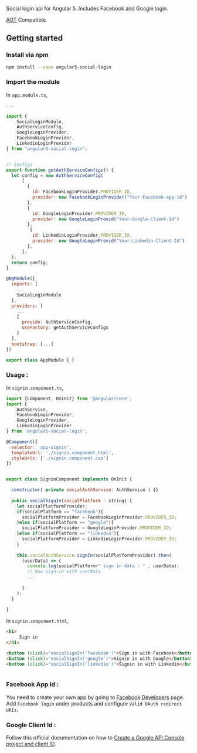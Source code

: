 Social login api for Angular 5. Includes Facebook and Google login.  

[AOT](https://angular.io/guide/aot-compiler) Compatible.


## Getting started


### Install via npm 

```sh
npm install --save angular5-social-login
```

### Import the module

In `app.module.ts`,

```javascript
...

import {
    SocialLoginModule,
    AuthServiceConfig,
    GoogleLoginProvider,
    FacebookLoginProvider,
    LinkedinLoginProvider
} from "angular5-social-login";


// Configs 
export function getAuthServiceConfigs() {
  let config = new AuthServiceConfig(
      [
        {
          id: FacebookLoginProvider.PROVIDER_ID,
	      provider: new FacebookLoginProvider("Your-Facebook-app-id")
        },
        {
          id: GoogleLoginProvider.PROVIDER_ID,
	      provider: new GoogleLoginProvid("Your-Google-Client-Id")
        },
         {
          id: LinkedinLoginProvider.PROVIDER_ID,
	      provider: new GoogleLoginProvid("Your-Linkedin-Client-Id")
        },
      ];
  );
  return config;
}

@NgModule({
  imports: [
    ...
    SocialLoginModule
  ],
  providers: [
    ...
    {
      provide: AuthServiceConfig,
      useFactory: getAuthServiceConfigs
    }
  ],
  bootstrap: [...]
})

export class AppModule { }

```

### Usage : 

In `signin.component.ts`,

```javascript
import {Component, OnInit} from '@angular/core';
import {
    AuthService,
    FacebookLoginProvider,
    GoogleLoginProvider,
    LinkedinLoginProvider
} from 'angular5-social-login';

@Component({
  selector: 'app-signin',
  templateUrl: './signin.component.html',
  styleUrls: ['./signin.component.css']
})


export class SigninComponent implements OnInit {

  constructor( private socialAuthService: AuthService ) {}
  
  public socialSignIn(socialPlatform : string) {
    let socialPlatformProvider;
    if(socialPlatform == "facebook"){
      socialPlatformProvider = FacebookLoginProvider.PROVIDER_ID;
    }else if(socialPlatform == "google"){
      socialPlatformProvider = GoogleLoginProvider.PROVIDER_ID;
    }else if(socialPlatform == "linkedin"){
      socialPlatformProvider = LinkedinLoginProvider.PROVIDER_ID;
    }
    
    this.socialAuthService.signIn(socialPlatformProvider).then(
      (userData) => {
        console.log(socialPlatform+" sign in data : " , userData);
        // Now sign-in with userData
        ...
            
      }
    );
  }
  
}
```



In `signin.component.html`,

```html
<h1>
     Sign in
</h1>

<button (click)="socialSignIn('facebook')">Sign in with Facebook</button>
<button (click)="socialSignIn('google')">Signin in with Google</button>
<button (click)="socialSignIn('linkedin')">Signin in with Linkedin</button>              
            
```



### Facebook App Id : 

You need to create your own app by going to [Facebook Developers](https://developers.facebook.com/) page.
Add `Facebook login` under products and configure `Valid OAuth redirect URIs`.

### Google Client Id : 

Follow this official documentation on how to [
Create a Google API Console project and client ID](https://developers.google.com/identity/sign-in/web/devconsole-project).

